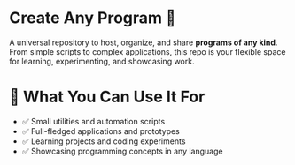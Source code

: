 # Create Any Program 🚀

A universal repository to host, organize, and share **programs of any kind**.  
From simple scripts to complex applications, this repo is your flexible space for learning, experimenting, and showcasing work.


# 📌 What You Can Use It For
- ✅ Small utilities and automation scripts
- ✅ Full-fledged applications and prototypes
- ✅ Learning projects and coding experiments
- ✅ Showcasing programming concepts in any language

